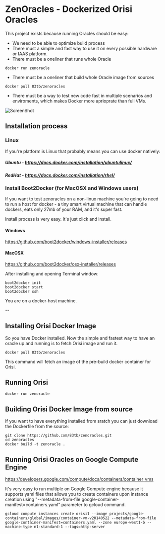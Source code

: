 # ZenOracles - Dockerized Orisi Oracles

This project exists because running Oracles should be easy:

* We need to be able to optimize build process
* There must a simple and fast way to use it on every possible hardware or IAAS platform. 
* There must be a oneliner that runs whole Oracle
```
docker run zenoracle
```
* There must be a oneliner that build whole Oracle image from sources 
```
docker pull 83tb/zenoracles
```
* There must be a way to test new code fast in multiple scenarios and enviroments, which makes Docker more aprioprate than full VMs.


![ScreenShot](http://pixabay.com/static/uploads/photo/2014/04/05/11/32/stone-316225_640.jpg)

## Installation process

### Linux

If you're platform is Linux that probably means you can use docker natively:

##### Ubuntu - https://docs.docker.com/installation/ubuntulinux/
##### RedHat - https://docs.docker.com/installation/rhel/


### Install Boot2Docker (for MacOSX and Windows users)

If you want to test zenoracles on a non-linux machine you're going to need to run a host for docker - a tiny smart virtual machine that can handle dockers, eats only 27mb of your RAM, and it's super fast.


Install process is very easy. It's just click and install.

#### Windows

https://github.com/boot2docker/windows-installer/releases

#### MacOSX

https://github.com/boot2docker/osx-installer/releases


After installing and opening Terminal window:

```
boot2docker init
boot2docker start
boot2docker ssh
```

You are on a docker-host machine.

--



## Installing Orisi Docker Image


So you have Docker installed. Now the simple and fastest way to have an oracle up and running is to fetch Orisi image and run it.

```
docker pull 83tb/zenoracles
```
This command will fetch an image of the pre-build docker container for Orisi.

## Running Orisi

```
docker run zenoracle
```

## Building Orisi Docker Image from source

If you want to have everything installed from sratch you can just download the Dockerfile from the source:
```
git clone https://github.com/83tb/zenoracles.git
cd zenoracles
docker build -t zenoracle .
```

## Running Orisi Oracles on Google Compute Engine

https://developers.google.com/compute/docs/containers/container_vms

It's very easy to run multiple on Google Compute engine because it supports yaml files that allows you to create containers upon instance creation using "--metadata-from-file google-container-manifest=containers.yaml" parameter to gcloud command.



```
gcloud compute instances create orisi1 --image projects/google-containers/global/images/container-vm-v20140522 --metadata-from-file google-container-manifest=containers.yaml --zone europe-west1-b --machine-type n1-standard-1 --tags=http-server

```











